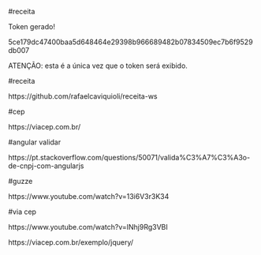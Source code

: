 
#receita
<p>Token gerado!</p>

<p>5ce179dc47400baa5d648464e29398b966689482b07834509ec7b6f9529db007</p>

<p>ATENÇÃO: esta é a única vez que o token será exibido.</p>

#receita
<p>https://github.com/rafaelcaviquioli/receita-ws</p>
#cep
<p>https://viacep.com.br/</p>

#angular validar
<p>https://pt.stackoverflow.com/questions/50071/valida%C3%A7%C3%A3o-de-cnpj-com-angularjs</p>

#guzze
<p>https://www.youtube.com/watch?v=13i6V3r3K34</p>

#via cep
<p>https://www.youtube.com/watch?v=INhj9Rg3VBI</p>

<p>https://viacep.com.br/exemplo/jquery/</p>
